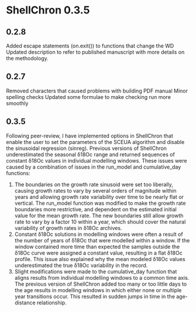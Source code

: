 # ShellChron 0.3.5

## 0.2.8
Added escape statements (on.exit()) to functions that change the WD
Updated description to refer to published manuscript with more details
on the methodology.

## 0.2.7
Removed characters that caused problems with building PDF manual
Minor spelling checks
Updated some formulae to make checking run more smoothly

## 0.3.5
Following peer-review, I have implemented options in ShellChron that enable the user to set the parameters of the SCEUA algorithm and disable the sinusoidal regression (sinreg).
Previous versions of ShellChron underestimated the seasonal δ18Oc range and returned sequences of constant δ18Oc values in individual modelling windows. These issues were caused by a combination of issues in the run_model and cumulative_day functions:
1. The boundaries on the growth rate sinusoid were set too liberally, causing growth rates to vary by several orders of magnitude within years and allowing growth rate variability over time to be nearly flat or vertical. The run_model function was modified to make the growth rate boundaries more restrictive, and dependent on the estimated initial value for the mean growth rate. The new boundaries still allow growth rate to vary by a factor 10 within a year, which should cover the natural variability of growth rates in δ18Oc archives.
2. Constant δ18Oc solutions in modelling windows were often a result of the number of years of δ18Oc that were modelled within a window. If the window contained more time than expected the samples outside the δ18Oc curve were assigned a constant value, resulting in a flat δ18Oc
profile. This issue also explained why the mean modeled δ18Oc values underestimated the true δ18Oc variability in the record.
3. Slight modifications were made to the cumulative_day function that aligns results from individual modelling windows to a common time axis. The previous version of ShellChron added too many or too little days to the age results in modelling windows in which either none or multiple year transitions occur. This resulted in sudden jumps in time in the age-distance relationship.